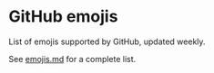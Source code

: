 # GitHub emojis

List of emojis supported by GitHub, updated weekly.

See [emojis.md](emojis.md) for a complete list.
